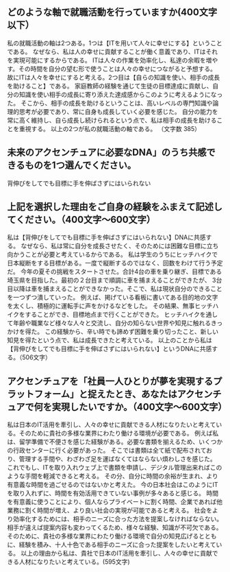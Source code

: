 ## どのような軸で就職活動を行っていますか(400文字以下）
私の就職活動の軸は2つある。1つは【ITを用いて人々に幸せにする】ということである。
なぜなら、私は人の幸せに貢献することが働く意義であり、ITはそれを実現可能にするからである。
ITは人々の作業を効率化し、私達の余暇を増やす。その時間を自分の望む形で使うことは人々の幸せにつながると予想する。
故にITは人々を幸せにすると考える。2つ目は【自らの知識を使い、相手の成長を助けること】である。
家庭教師の経験を通じて生徒の目標達成に貢献し、自分の知識を使い相手の成長に寄り添えた達成感からこのように考えるようになった。
そこから、相手の成長を助けるということは、高いレベルの専門知識や論理的思考が必要であり、常に自身も成長していく必要を感じた。
自分の能力を常に高く維持し、自ら成長し続けられるという点で、私は相手の成長を助けることを重視する。
以上の2つが私の就職活動の軸である。
（文字数 385）

## 未来のアクセンチュアに必要なDNA」のうち共感できるものを1つ選んでください。
背伸びをしてでも目標に手を伸ばさずにはいられない

## 上記を選択した理由をご自身の経験をふまえて記述してください。（400文字〜600文字）
私は【背伸びをしてでも目標に手を伸ばさずにはいられない】DNAに共感する。
なぜなら、私は常に自分を成長させたく、そのためには困難な目標に立ち向かうことが必要と考えているからである。
私は学生のうちにヒッチハイクで日本縦断をする目標がある。一度で縦断するのではなく、回数をわけて行う予定だ。
今年の夏その挑戦をスタートさせた。合計4台の車を乗り継ぎ、目標である埼玉県を目指した。最初の２台目まで順調に車を捕まえることができたが、
3台目以降は車を捕まえることができなかった。そこで、私は現状自分のできることを一つずつ潰していった。
例えば、掲げている看板に書いてある目的地の文字を太くし、積極的に運転手に声をかけるなどをした。
その結果、無事ヒッチハイクをすることができ、目標地点まで行くことができた。
ヒッチハイクを通して年齢や職業など様々な人々と交流し、自分の知らない世界や知見に触れるきっかけを得た。
この経験から、辛い時でも諦めず困難を乗り切ったこと、新しい知見を得たという点で、私は成長できたと考えている。
以上のことから私は【背伸びをしてでも目標に手を伸ばさずにはいられない】というDNAに共感する。（506文字）

## アクセンチュアを「社員一人ひとりが夢を実現するプラットフォーム」と捉えたとき、あなたはアクセンチュアで何を実現したいですか。（400文字〜600文字）

私は日本のIT活用を牽引し、人々の幸せに貢献できる人材になりたいと考えている。そのために貴社の多様な業界にわたり働ける環境が必要である。
例えば私は、留学準備で不便さを感じた経験がある。必要な書類を揃えるため、いくつかの行政センターに行く必要があった。
そこでは書類は全て紙で配布されており、管理する手間や、わざわざ足を運ばなくてはならない煩わしさを感じた。
これでもし、ITを取り入れウェブ上で書類を申請し、デジタル管理出来ればこのような手間を軽減できると考える。
その分、自分に時間の余裕が生まれ、より有意義な時間を過ごせるのではないかと考えた。
今の日本社会はこのようにITを取り入れずに、時間を有効活用できていない事例が多々あると感じる。
時間を有意義に使うことにより、個人ならプライベートに割く時間、企業であれば他業務に割く時間が増え、より良い社会の実現が可能であると考える。
社会をより効率化するためには、相手のニーズに合った方法を提案しなければならない。相手が違えば提案内容も変わってくるため、様々な経験、知識が不可欠である。
そのために、貴社の多様な業界にわたり働ける環境で自分の知見広げるとともに、経験を積み、十人十色である相手のニーズに合った提案をしたいと考えている。
以上の理由から私は、貴社で日本のIT活用を牽引し、人々の幸せに貢献できる人材になりたいと考えている。(595文字)
